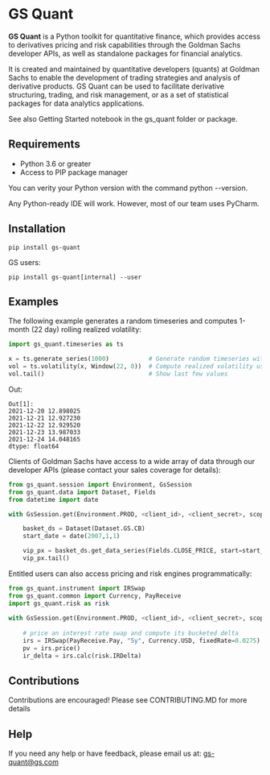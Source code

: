 # GS Quant

**GS Quant** is a Python toolkit for quantitative finance, which provides access to derivatives pricing and risk capabilities through the Goldman Sachs developer APIs, as well as standalone packages for financial analytics.

It is created and maintained by quantitative developers (quants) at Goldman Sachs to enable the development of trading strategies and analysis of derivative products. GS Quant can be used to facilitate derivative structuring, trading, and risk management, or as a set of statistical packages for data analytics applications.

See also Getting Started notebook in the gs_quant folder or package.

## Requirements

* Python 3.6 or greater
* Access to PIP package manager

You can verity your Python version with the command python --version.

Any Python-ready IDE will work. However, most of our team uses PyCharm.

## Installation
```
pip install gs-quant
```
GS users: 
```
pip install gs-quant[internal] --user
```

## Examples

The following example generates a random timeseries and computes 1-month (22 day) rolling realized volatility:

```python
import gs_quant.timeseries as ts

x = ts.generate_series(1000)           # Generate random timeseries with 1000 observations
vol = ts.volatility(x, Window(22, 0))  # Compute realized volatility using a window of 22 and a ramp up value of 0
vol.tail()                             # Show last few values
```

Out:
```
Out[1]:
2021-12-20 12.898025
2021-12-21 12.927230
2021-12-22 12.929520
2021-12-23 13.987033
2021-12-24 14.048165
dtype: float64
```

Clients of Goldman Sachs have access to a wide array of data through our developer APIs (please contact your sales coverage for details):

```python
from gs_quant.session import Environment, GsSession
from gs_quant.data import Dataset, Fields
from datetime import date

with GsSession.get(Environment.PROD, <client_id>, <client_secret>, scopes=('read_product_data')):

    basket_ds = Dataset(Dataset.GS.CB)
    start_date = date(2007,1,1)

    vip_px = basket_ds.get_data_series(Fields.CLOSE_PRICE, start=start_date, ticker='GSTHHVIP')
    vip_px.tail()
```

Entitled users can also access pricing and risk engines programmatically:

```python
from gs_quant.instrument import IRSwap
from gs_quant.common import Currency, PayReceive
import gs_quant.risk as risk
 
with GsSession.get(Environment.PROD, <client_id>, <client_secret>, scopes=('read_product_data','run_analytics')):
     
    # price an interest rate swap and compute its bucketed delta
    irs = IRSwap(PayReceive.Pay, "5y", Currency.USD, fixedRate=0.0275)
    pv = irs.price()
    ir_delta = irs.calc(risk.IRDelta)
```

## Contributions

Contributions are encouraged! Please see CONTRIBUTING.MD for more details

## Help
If you need any help or have feedback, please email us at: gs-quant@gs.com
